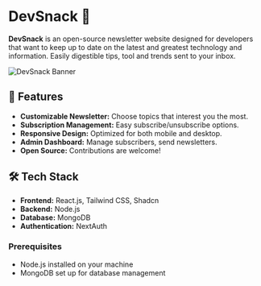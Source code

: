 # DevSnack 🍫

**DevSnack** is an open-source newsletter website designed for developers that want to keep up to date on the latest and greatest technology and information. Easily digestible tips, tool and trends sent to your inbox.

![DevSnack Banner]("https://i.imgur.com/7yuWy0v.png")

## 🚀 Features

- **Customizable Newsletter:** Choose topics that interest you the most.
- **Subscription Management:** Easy subscribe/unsubscribe options.
- **Responsive Design:** Optimized for both mobile and desktop.
- **Admin Dashboard:** Manage subscribers, send newsletters.
- **Open Source:** Contributions are welcome!

## 🛠️ Tech Stack

- **Frontend:** React.js, Tailwind CSS, Shadcn
- **Backend:** Node.js
- **Database:** MongoDB
- **Authentication:** NextAuth

### Prerequisites

- Node.js installed on your machine
- MongoDB set up for database management
